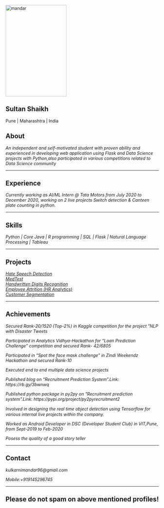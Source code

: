 <!DOCTYPE html>
<html lang="en">
<head>
    <meta charset="UTF-8">
    <meta name="viewport" content="width=device-width, initial-scale=1.0">
    <meta http-equiv="X-UA-Compatible" content="ie=edge">
    <link rel="stylesheet" href="https://use.fontawesome.com/releases/v5.4.1/css/all.css" integrity="sha384-5sAR7xN1Nv6T6+dT2mhtzEpVJvfS3NScPQTrOxhwjIuvcA67KV2R5Jz6kr4abQsz" crossorigin="anonymous">
    <link rel="stylesheet" href="style.css">
    <title>Mandar kulkarni</title>
</head>
<body>
    <div class="grid-2">
        <div class="section-1">
            <img src="https://github.com/mandar196/mandar196.github.io/blob/master/m1.jpeg" alt="mandar" height="300" width="200">
            <h2>Sultan Shaikh</h2>
            <p>Pune | Maharashtra | India</p>
            <a href="https://www.kaggle.com/mandarkulkarnipune"><i class="fab fa-kaggle"></i></a>
            <a href="https://www.linkedin.com/in/mandar-kulkarni196"><i class="fab fa-linkedin"></i></a>
            <a href="https://www.github.com/mandar196"><i class="fab fa-github"></i></a>
        </div>
        <div class="section-2">
            <h2>About</h2>
            <p><i>An independent and self-motivated student with proven ability and experienced in developing web application using Flask and Data Science projects with Python,also participated in various competitions related to Data Science community</i></p>
            <hr>
            <h2>Experience</h2>
            <p><i>Currently working as AI/ML Intern @ Tata Motors from July 2020 to December 2020, working on 2 live projects Switch detection & Canteen plate counting in python.</i></p>
            <hr>
            <h2>Skills</h2>
            <p><i> Python | Core Java | R programming | SQL | Flask | Natural Language Processing | Tableau</i></p>
            <hr>
            <h2>Projects</h2>
            <a href="https://github.com/mandar196/Hate_Speech_Detection-NLP"><i>Hate Speech Detection</i></a>
	    <br>
            <a href="https://medtestmlwebapp.herokuapp.com/"><i>MedTest</i></a>
            <br>
            <a href="https://github.com/mandar196/Handwritten_Digit_Classifier_CNN"><i>Handwritten Digits Recognition</i></a>
            <br>
            <a href="https://github.com/mandar196/Employee_Attrition-HR-Analytics"><i>Employee Attrition (HR Analytics)</i></a>
            <br>
            <a href="https://github.com/mandar196/Customer_Segmentation"><i>Customer Segmentation</i></a>
            <br>
		<hr>
<h2>Achievements</h2>
<p><i>Secured Rank-20/1520 (Top-2%) in Kaggle competition for the project "NLP with Disaster Tweets</i></p>
<p><i>Participated in Analytics Vidhya-Hackathon for “Loan Prediction Challenge” competition and secured Rank- 42/6805</i></p>
<p><i>Participated in “Spot the face mask challenge” in Zindi Weekendz Hackathon and secured Rank-10</i></p>
<p><i>Executed end to end multiple data science projects</i></p>
<p><i>Published blog on “Recruitment Prediction System”.Link: https://rb.gy/3bwnwq</i></p>
<p><i>Published python package in py2py on "Recruitment prediction system".Link: https://pypi.org/project/py2pyrecruitment2</i></p>
<p><i>Involved in designing the real time object detection using Tensorﬂow for various internal live projects within the company.</i></p>
<p><i>Worked as Android Developer in DSC (Developer Student Club) in VIT,Pune, from Sept-2019 to Feb-2020 </i></p>
<p><i>Posess the quality of a good story teller</i></p>
<hr>
            <h2>Contact</h2>
            <p><i>kulkarnimandar96@gmail.com</i></p>
	    <p><i>Mobile:+919145296745</i></p>
            <hr>
            <h2>Please do not spam on above mentioned profiles!</h2>
